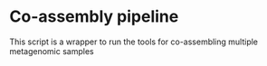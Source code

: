 # Co-assembly pipeline

This script is a wrapper to run the tools for co-assembling multiple metagenomic samples

